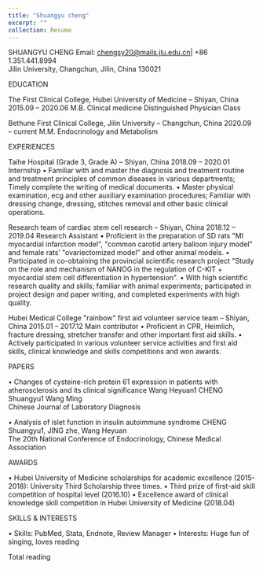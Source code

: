 ```yaml
---
title: "Shuangyu cheng"
excerpt: ""
collection: Resume
---
```

SHUANGYU CHENG
  Email: chengsy20@mails.jlu.edu.cn|  +86 1.351.441.8994  
Jilin University, Changchun, Jilin, China 130021

EDUCATION

The First Clinical College, Hubei University of Medicine – Shiyan, China	2015.09 – 2020.06
M.B.  Clinical medicine 
Distinguished Physician Class

Bethune First Clinical College, Jilin University – Changchun, China	2020.09 – current
M.M. Endocrinology and Metabolism

EXPERIENCES

Taihe Hospital (Grade 3, Grade A) – Shiyan, China	2018.09 – 2020.01
Internship
•	Familiar with and master the diagnosis and treatment routine and treatment principles of common diseases in various   departments; Timely complete the writing of medical documents.
•	Master physical examination, ecg and other auxiliary examination procedures; Familiar with dressing change, dressing, stitches removal and other basic clinical operations.

Research team of cardiac stem cell research – Shiyan, China		                                          2018.12 – 2019.04
Research Assistant
•	Proficient in the preparation of SD rats "MI myocardial infarction model", "common carotid artery balloon injury model" and female rats’ "ovariectomized model" and other animal models.
•	Participated in co-obtaining the provincial scientific research project "Study on the role and mechanism of NANOG in the regulation of C-KIT + myocardial stem cell differentiation in hypertension".
•	With high scientific research quality and skills; familiar with animal experiments; participated in project design and paper writing, and completed experiments with high quality.

Hubei Medical College "rainbow" first aid volunteer service team – Shiyan, China	2015.01 – 2017.12
Main contributor
•	Proficient in CPR, Heimlich, fracture dressing, stretcher transfer and other important first aid skills.
•	Actively participated in various volunteer service activities and first aid skills, clinical knowledge and skills competitions and won awards.

PAPERS

•	 Changes of cysteine-rich protein 61 expression in patients with atherosclerosis and its clinical significance
     Wang Heyuan1 CHENG Shuangyu1 Wang Ming  
     Chinese Journal of Laboratory Diagnosis

•	Analysis of islet function in insulin autoimmune syndrome
CHENG Shuangyu1, JING zhe, Wang Heyuan  
The 20th National Conference of Endocrinology, Chinese Medical Association

AWARDS

•	Hubei University of Medicine scholarships for academic excellence (2015-2018): University Third Scholarship three times. 
•	Third prize of first-aid skill competition of hospital level (2016.10)
•	Excellence award of clinical knowledge skill competition in Hubei University of Medicine (2018.04)

SKILLS & INTERESTS

•	Skills: PubMed, Stata, Endnote, Review Manager
•	Interests: Huge fun of singing, loves reading

<script async src="//busuanzi.ibruce.info/busuanzi/2.3/busuanzi.pure.mini.js"></script>
    
  Total reading<span id="busuanzi_value_page_pv"></span>